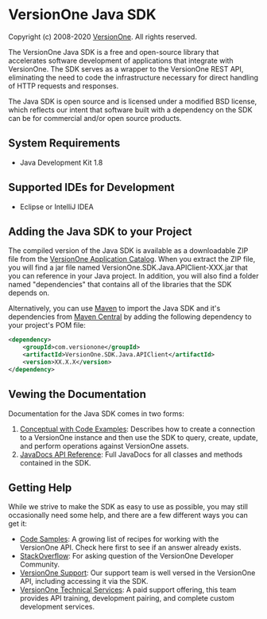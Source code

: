 # VersionOne Java SDK
Copyright (c) 2008-2020 [VersionOne](http://versionone.com/).
All rights reserved.

The VersionOne Java SDK is a free and open-source library that accelerates software development of applications that integrate with VersionOne. The SDK serves as a wrapper to the VersionOne REST API, eliminating the need to code the infrastructure necessary for direct handling of HTTP requests and responses.

The Java SDK is open source and is licensed under a modified BSD license, which reflects our intent that software built with a dependency on the SDK can be for commercial and/or open source products.

## System Requirements

* Java Development Kit 1.8

## Supported IDEs for Development

* Eclipse or IntelliJ IDEA

## Adding the Java SDK to your Project

The compiled version of the Java SDK is available as a downloadable ZIP file from the [VersionOne Application Catalog](http://appcatalog.versionone.com/VersionOne.SDK.Java.APIClient). When you extract the ZIP file, you will find a jar file named VersionOne.SDK.Java.APIClient-XXX.jar that you can reference in your Java project. In addition, you will also find a folder named "dependencies" that contains all of the libraries that the SDK depends on.

Alternatively, you can use [Maven](http://maven.apache.org/guides/introduction/introduction-to-the-pom.html) to import the Java SDK and it's dependencies from [Maven Central](http://search.maven.org/#search%7Cga%7C1%7Ca%3A%22VersionOne.SDK.Java.APIClient%22) by adding the following dependency to your project's POM file:

```xml
<dependency>
    <groupId>com.versionone</groupId>
    <artifactId>VersionOne.SDK.Java.APIClient</artifactId>
    <version>XX.X.X</version>
</dependency>
```

## Vewing the Documentation
Documentation for the Java SDK comes in two forms:

1. [Conceptual with Code Examples](https://community.versionone.com/Developers/Developer-Library/Documentation/Java_SDK): Describes how to create a connection to a VersionOne instance and then use the SDK to query, create, update, and perform operations against VersionOne assets.
2. [JavaDocs API Reference](http://versionone.github.io/VersionOne.SDK.Java.APIClient/): Full JavaDocs for all classes and methods contained in the SDK.

## Getting Help

While we strive to make the SDK as easy to use as possible, you may still occasionally need some help, and there are a few different ways you can get it:  

- [Code Samples](https://community.versionone.com/Developers/Developer-Library/Sample_Code): A growing list of recipes for working with the VersionOne API. Check here first to see if an answer already exists.  
- [StackOverflow](http://stackoverflow.com/questions/tagged/versionone): For asking question of the VersionOne Developer Community.  
- [VersionOne Support](): Our support team is well versed in the VersionOne API, including accessing it via the SDK.  
- [VersionOne Technical Services](http://www.versionone.com/training/technical_services/): A paid support offering, this team provides API training, development pairing, and complete custom development services.  
